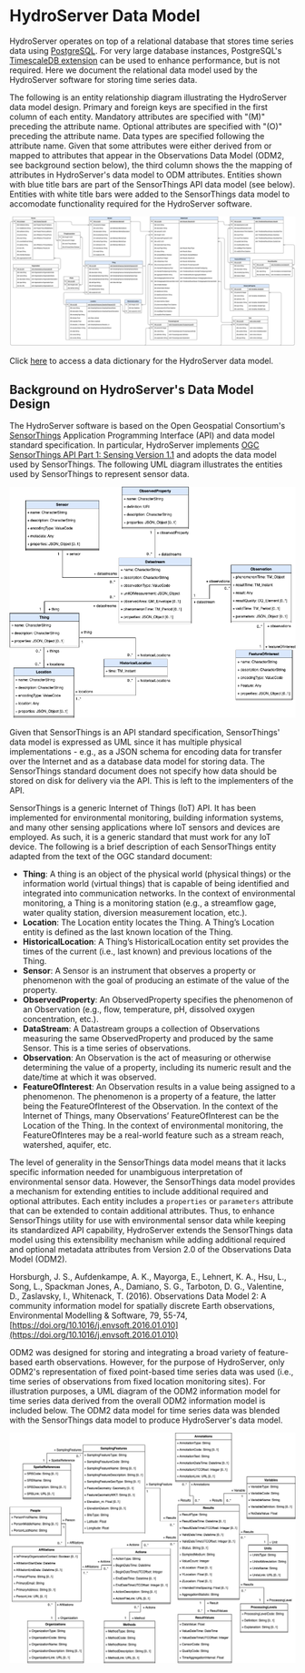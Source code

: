 # HydroServer Data Model

HydroServer operates on top of a relational database that stores time series data using [PostgreSQL](https://www.postgresql.org/). For very large database instances, PostgreSQL's [TimescaleDB extension](https://github.com/timescale/timescaledb) can be used to enhance performance, but is not required. Here we document the relational data model used by the HydroServer software for storing time series data.

The following is an entity relationship diagram illustrating the HydroServer data model design. Primary and foreign keys are specified in the first column of each entity. Mandatory attributes are specified with "(M)" preceding the attribute name. Optional attributes are specified with "(O)" preceding the attribute name. Data types are specified following the attribute name. Given that some attributes were either derived from or mapped to attributes that appear in the Observations Data Model (ODM2, see background section below), the third column shows the the mapping of attributes in HydroServer's data model to ODM attributes. Entities shown with blue title bars are part of the SensorThings API data model (see below). Entities with white title bars were added to the SensorThings data model to accomodate functionality required for the HydroServer software. 

<img src="hydroserver_data_model.png" alt="HydroServer Data Model" class="img-white-bg" width="600"/>

Click [here](data-dictionary.md) to access a data dictionary for the HydroServer data model. 

## Background on HydroServer's Data Model Design

The HydroServer software is based on the Open Geospatial Consortium's [SensorThings](https://www.ogc.org/publications/standard/sensorthings/) Application Programming Interface (API) and data model standard specification. In particular, HydroServer implements [OGC SensorThings API Part 1: Sensing Version 1.1](https://docs.ogc.org/is/18-088/18-088.html) and adopts the data model used by SensorThings. The following UML diagram illustrates the entities used by SensorThings to represent sensor data.   

<img src="ogc_sensorthings_data_model.png" alt="OGC SensorThings Data Model" class="img-white-bg" width="600"/>

Given that SensorThings is an API standard specification, SensorThings' data model is expressed as UML since it has multiple physical implementations - e.g., as a JSON schema for encoding data for transfer over the Internet and as a database data model for storing data. The SensorThings standard document does not specify how data should be stored on disk for delivery via the API. This is left to the implementers of the API.

SensorThings is a generic Internet of Things (IoT) API. It has been implemented for environmental monitoring, building information systems, and many other sensing applications where IoT sensors and devices are employed. As such, it is a generic standard that must work for any IoT device. The following is a brief description of each SensorThings entity adapted from the text of the OGC standard document:

* **Thing**: A thing is an object of the physical world (physical things) or the information world (virtual things) that is capable of being identified and integrated into communication networks. In the context of environmental monitoring, a Thing is a monitoring station (e.g., a streamflow gage, water quality station, diversion measurement location, etc.).
* **Location**: The Location entity locates the Thing. A Thing’s Location entity is defined as the last known location of the Thing.
* **HistoricalLocation**: A Thing’s HistoricalLocation entity set provides the times of the current (i.e., last known) and previous locations of the Thing.
* **Sensor**: A Sensor is an instrument that observes a property or phenomenon with the goal of producing an estimate of the value of the property.
* **ObservedProperty**: An ObservedProperty specifies the phenomenon of an Observation (e.g., flow, temperature, pH, dissolved oxygen concentration, etc.).
* **DataStream**: A Datastream groups a collection of Observations measuring the same ObservedProperty and produced by the same Sensor. This is a time series of observations.
* **Observation**: An Observation is the act of measuring or otherwise determining the value of a property, including its numeric result and the date/time at which it was observed. 
* **FeatureOfInterest**: An Observation results in a value being assigned to a phenomenon. The phenomenon is a property of a feature, the latter being the FeatureOfInterest of the Observation. In the context of the Internet of Things, many Observations’ FeatureOfInterest can be the Location of the Thing. In the context of environmental monitoring, the FeatureOfInteres may be a real-world feature such as a stream reach, watershed, aquifer, etc.

The level of generality in the SensorThings data model means that it lacks specific information needed for unambiguous interpretation of environmental sensor data. However, the SensorThings data model provides a mechanism for extending entities to include additional required and optional attributes. Each entity includes a `properties` or `parameters` attribute that can be extended to contain additional attributes. Thus, to enhance SensorThings utility for use with environmental sensor data while keeping its standardized API capability, HydroServer extends the SensorThings data model using this extensibility mechanism while adding additional required and optional metadata attributes from Version 2.0 of the Observations Data Model (ODM2).

Horsburgh, J. S., Aufdenkampe, A. K., Mayorga, E., Lehnert, K. A., Hsu, L., Song, L., Spackman Jones, A., Damiano, S. G., Tarboton, D. G., Valentine, D., Zaslavsky, I., Whitenack, T. (2016). Observations Data Model 2: A community information model for spatially discrete Earth observations, Environmental Modelling & Software, 79, 55-74, [https://doi.org/10.1016/j.envsoft.2016.01.010](https://doi.org/10.1016/j.envsoft.2016.01.010)

ODM2 was designed for storing and integrating a broad variety of feature-based earth observations. However, for the purpose of HydroServer, only ODM2's representation of fixed point-based time series data was used (i.e., time series of observations from fixed location monitoring sites). For illustration purposes, a UML diagram of the ODM2 information model for time series data derived from the overall ODM2 information model is included below. The ODM2 data model for time series data was blended with the SensorThings data model to produce HydroServer's data model.

<img src="odm_time_series_information_model.png" alt="ODM Time Series Information Model" class="img-white-bg" width="600"/>













 